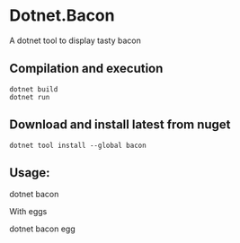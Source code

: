 # Dotnet.Bacon
A dotnet tool to display tasty bacon

## Compilation and execution
```
dotnet build
dotnet run
```

## Download and install latest from nuget
```
dotnet tool install --global bacon
```

## Usage:
dotnet bacon

With eggs

dotnet bacon egg
